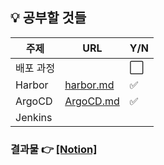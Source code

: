 ## 💡 공부할 것들

| 주제      | URL                                                          | Y/N                  |
| --------- | ------------------------------------------------------------ | -------------------- |
| 배포 과정 |                                                              | :white_large_square: |
| Harbor    | [harbor.md](https://github.com/sujinsu/TIL/blob/main/%EA%B0%9C%EB%85%90/Harbor.md) | :white_check_mark:   |
| ArgoCD    | [ArgoCD.md](https://github.com/sujinsu/TIL/blob/main/%EA%B0%9C%EB%85%90/ArgoCD.md) | :white_check_mark:   |
| Jenkins   |                                                              |                      |



### 결과물 👉 [[Notion]](https://www.notion.so/fbaf6a02f81344dfbc2329cf60f189e0?v=7b4be346d27040d5acc9d9ad77eb8720&pvs=4)

